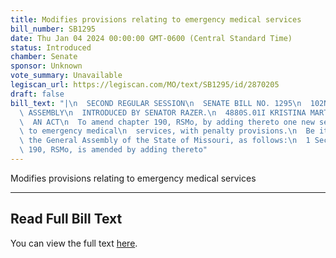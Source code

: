 ```yaml
---
title: Modifies provisions relating to emergency medical services
bill_number: SB1295
date: Thu Jan 04 2024 00:00:00 GMT-0600 (Central Standard Time)
status: Introduced
chamber: Senate
sponsor: Unknown
vote_summary: Unavailable
legiscan_url: https://legiscan.com/MO/text/SB1295/id/2870205
draft: false
bill_text: "|\n  SECOND REGULAR SESSION\n  SENATE BILL NO. 1295\n  102ND GENERA L\
  \ ASSEMBLY\n  INTRODUCED BY SENATOR RAZER.\n  4880S.01I KRISTINA MARTIN, Secretary\n\
  \  AN ACT\n  To amend chapter 190, RSMo, by adding thereto one new section relating\
  \ to emergency medical\n  services, with penalty provisions.\n  Be it enacted by\
  \ the General Assembly of the State of Missouri, as follows:\n  1 Section A. Chapter\
  \ 190, RSMo, is amended by adding thereto"
---
```

Modifies provisions relating to emergency medical services

---

## Read Full Bill Text

You can view the full text [here](https://legiscan.com/MO/text/SB1295/id/2870205).
